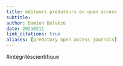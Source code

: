 ```yaml
---
title: éditeurs prédateurs en open access
subtitle:
author: Damien Belvèze
date: 20210211
link_citations: true
aliases: [predatory open access journals]
---
```


#intégritéscientifique